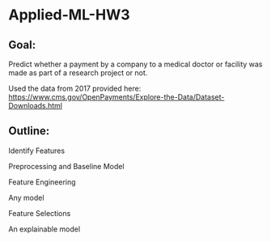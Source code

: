 # Applied-ML-HW3
## Goal: 
Predict whether a payment by a company to a medical doctor or facility was made as part of a research project or not.

Used the data from 2017 provided here: https://www.cms.gov/OpenPayments/Explore-the-Data/Dataset-Downloads.html

## Outline:
Identify Features

Preprocessing and Baseline Model

Feature Engineering

Any model

Feature Selections

An explainable model

